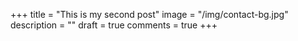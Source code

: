 +++
title = "This is my second post"
image = "/img/contact-bg.jpg"
description = ""
draft = true
comments = true
+++
